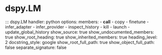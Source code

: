 # dspy.LM

::: dspy.LM
    handler: python
    options:
        members:
            - __call__
            - copy
            - finetune
            - infer_adapter
            - infer_provider
            - inspect_history
            - kill
            - launch
            - update_global_history
        show_source: true
        show_undocumented_members: true
        show_root_heading: true
        show_inherited_members: true
        heading_level: 2
        docstring_style: google
        show_root_full_path: true
        show_object_full_path: false
        separate_signature: false
